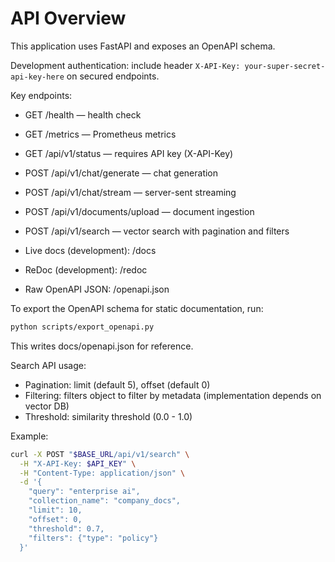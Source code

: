 # API Overview

This application uses FastAPI and exposes an OpenAPI schema.

Development authentication: include header `X-API-Key: your-super-secret-api-key-here` on secured endpoints.

Key endpoints:
- GET /health — health check
- GET /metrics — Prometheus metrics
- GET /api/v1/status — requires API key (X-API-Key)
- POST /api/v1/chat/generate — chat generation
- POST /api/v1/chat/stream — server-sent streaming
- POST /api/v1/documents/upload — document ingestion
- POST /api/v1/search — vector search with pagination and filters

- Live docs (development): /docs
- ReDoc (development): /redoc
- Raw OpenAPI JSON: /openapi.json

To export the OpenAPI schema for static documentation, run:

```bash
python scripts/export_openapi.py
```

This writes docs/openapi.json for reference.

Search API usage:
- Pagination: limit (default 5), offset (default 0)
- Filtering: filters object to filter by metadata (implementation depends on vector DB)
- Threshold: similarity threshold (0.0 - 1.0)

Example:

```bash
curl -X POST "$BASE_URL/api/v1/search" \
  -H "X-API-Key: $API_KEY" \
  -H "Content-Type: application/json" \
  -d '{
    "query": "enterprise ai",
    "collection_name": "company_docs",
    "limit": 10,
    "offset": 0,
    "threshold": 0.7,
    "filters": {"type": "policy"}
  }'
```
